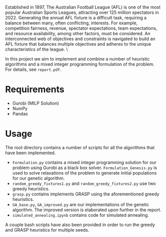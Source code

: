 Established in 1897, The Australian Football League (AFL) is one of the most popular Australian Sports Leagues, attracting over 125 million spectators in 2022. Generating the annual AFL fixture is a difficult task, requiring a balance between many, often conflicting, interests. For example, competition fairness, revenue, spectator expectations, team expectations, and resource availability, among other factors, must be considered. An interconnected web of objectives and constraints is navigated to build an AFL fixture that balances multiple objectives and adheres to the unique characteristics of the league. \\

In this project we aim to implement and combine a number of heuristic algorithms and a mixed integer programming formulation of the problem. For details, see `report.pdf`.

# Requirements

- Gurobi (MILP Solution)
- NumPy
- Pandas

# Usage

The root directory contains a number of scripts for all the algorithms that have been implemented. 

- `Formulation.py` contains a mixed integer programming solution for our problem using Gurobi as a black box solver. `Formulation_Genesis.py` is used to solve relaxations of the problem to generate initial populations for our genetic algorithm.
- `random_greedy_fixtures1.py` and `random_greedy_fixtures2.py` use two greedy heuristics.
- `grasp.py` contains implements GRASP using the aforementioned greedy heuristics.
- `GA_base.py`, `GA_improved.py` are our implementations of the genetic algorithm. The improved version is elaborated upon further in the report.
- `simulated_annealing.ipynb` contains code for simulated annealing.

A couple bash scripts have also been provided in order to run the greedy and GRASP heuristics for multiple seeds.


